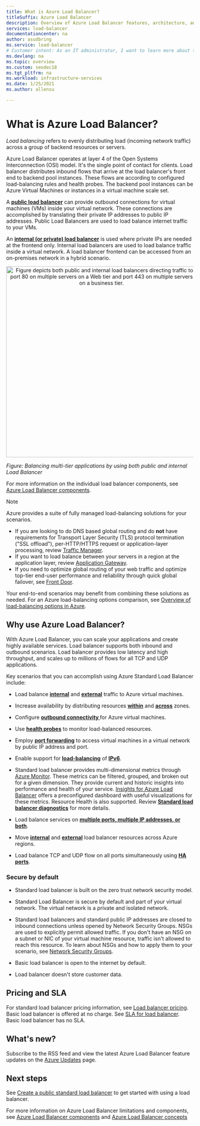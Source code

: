 ```yaml
---
title: What is Azure Load Balancer?
titleSuffix: Azure Load Balancer
description: Overview of Azure Load Balancer features, architecture, and implementation. Learn how the Load Balancer works and how to use it in the cloud.
services: load-balancer
documentationcenter: na
author: asudbring
ms.service: load-balancer
# Customer intent: As an IT administrator, I want to learn more about the Azure Load Balancer service and what I can use it for. 
ms.devlang: na
ms.topic: overview
ms.custom: seodec18
ms.tgt_pltfrm: na
ms.workload: infrastructure-services
ms.date: 1/25/2021
ms.author: allensu

---
```


# What is Azure Load Balancer?

*Load balancing* refers to evenly distributing load (incoming network traffic) across a group of backend resources or servers. 

Azure Load Balancer operates at layer 4 of the Open Systems Interconnection (OSI) model. It's the single point of contact for clients. Load balancer distributes inbound flows that arrive at the load balancer's front end to backend pool instances. These flows are according to configured load-balancing rules and health probes. The backend pool instances can be Azure Virtual Machines or instances in a virtual machine scale set.

A **[public load balancer](./components.md#frontend-ip-configurations)** can provide outbound connections for virtual machines (VMs) inside your virtual network. These connections are accomplished by translating their private IP addresses to public IP addresses. Public Load Balancers are used to load balance internet traffic to your VMs.

An **[internal (or private) load balancer](./components.md#frontend-ip-configurations)** is used where private IPs are needed at the frontend only. Internal load balancers are used to load balance traffic inside a virtual network. A load balancer frontend can be accessed from an on-premises network in a hybrid scenario.

<p align="center">
  <img src="./media/load-balancer-overview/load-balancer.svg" alt="Figure depicts both public and internal load balancers directing traffic to port 80 on multiple servers on a Web tier and port 443 on multiple servers on a business tier." width="512" title="Azure Load Balancer">
</p>

*Figure: Balancing multi-tier applications by using both public and internal Load Balancer*

For more information on the individual load balancer components, see [Azure Load Balancer components](./components.md).

>[!NOTE]
> Azure provides a suite of fully managed load-balancing solutions for your scenarios. 
> * If you are looking to do DNS based global routing and do **not** have requirements for Transport Layer Security (TLS) protocol termination ("SSL offload"), per-HTTP/HTTPS request or application-layer processing, review [Traffic Manager](../traffic-manager/traffic-manager-overview.md). 
> * If you want to load balance between your servers in a region at the application layer, review [Application Gateway](../application-gateway/overview.md).
> * If you need to optimize global routing of your web traffic and optimize top-tier end-user performance and reliability through quick global failover, see [Front Door](../frontdoor/front-door-overview.md).
> 
> Your end-to-end scenarios may benefit from combining these solutions as needed.
> For an Azure load-balancing options comparison, see [Overview of load-balancing options in Azure](/azure/architecture/guide/technology-choices/load-balancing-overview).


## Why use Azure Load Balancer?
With Azure Load Balancer, you can scale your applications and create highly available services. 
Load balancer supports both inbound and outbound scenarios. Load balancer provides low latency and high throughput, and scales up to millions of flows for all TCP and UDP applications.

Key scenarios that you can accomplish using Azure Standard Load Balancer include:

- Load balance **[internal](./quickstart-load-balancer-standard-internal-portal.md)** and **[external](./quickstart-load-balancer-standard-public-portal.md)** traffic to Azure virtual machines.

- Increase availability by distributing resources **[within](./tutorial-load-balancer-standard-public-zonal-portal.md)** and **[across](./quickstart-load-balancer-standard-public-portal.md)** zones.

- Configure **[outbound connectivity ](./load-balancer-outbound-connections.md)** for Azure virtual machines.

- Use **[health probes](./load-balancer-custom-probe-overview.md)** to monitor load-balanced resources.

- Employ **[port forwarding](./tutorial-load-balancer-port-forwarding-portal.md)** to access virtual machines in a virtual network by public IP address and port.

- Enable support for **[load-balancing](./virtual-network-ipv4-ipv6-dual-stack-standard-load-balancer-powershell.md)** of **[IPv6](../virtual-network/ip-services/ipv6-overview.md)**.

- Standard load balancer provides multi-dimensional metrics through [Azure Monitor](../azure-monitor/overview.md).  These metrics can be filtered, grouped, and broken out for a given dimension.  They provide current and historic insights into performance and health of your service. [Insights for Azure Load Balancer](./load-balancer-insights.md) offers a preconfigured dashboard with useful visualizations for these metrics.  Resource Health is also supported. Review **[Standard load balancer diagnostics](load-balancer-standard-diagnostics.md)** for more details.

- Load balance services on **[multiple ports, multiple IP addresses, or both](./load-balancer-multivip-overview.md)**.

- Move **[internal](./move-across-regions-internal-load-balancer-portal.md)** and **[external](./move-across-regions-external-load-balancer-portal.md)** load balancer resources across Azure regions.

- Load balance TCP and UDP flow on all ports simultaneously using **[HA ports](./load-balancer-ha-ports-overview.md)**.

### <a name="securebydefault"></a>Secure by default

* Standard load balancer is built on the zero trust network security model.

* Standard Load Balancer is secure by default and part of your virtual network. The virtual network is a private and isolated network.  

* Standard load balancers and standard public IP addresses are closed to inbound connections unless opened by Network Security Groups. NSGs are used to explicitly permit allowed traffic.  If you don't have an NSG on a subnet or NIC of your virtual machine resource, traffic isn't allowed to reach this resource. To learn about NSGs and how to apply them to your scenario, see [Network Security Groups](../virtual-network/network-security-groups-overview.md).

* Basic load balancer is open to the internet by default. 

* Load balancer doesn't store customer data.

## Pricing and SLA

For standard load balancer pricing information, see [Load balancer pricing](https://azure.microsoft.com/pricing/details/load-balancer/).
Basic load balancer is offered at no charge.
See [SLA for load balancer](https://aka.ms/lbsla). Basic load balancer has no SLA.

## What's new?

Subscribe to the RSS feed and view the latest Azure Load Balancer feature updates on the [Azure Updates](https://azure.microsoft.com/updates/?category=networking&query=load%20balancer) page.

## Next steps

See [Create a public standard load balancer](quickstart-load-balancer-standard-public-portal.md) to get started with using a load balancer.

For more information on Azure Load Balancer limitations and components, see [Azure Load Balancer components](./components.md) and [Azure Load Balancer concepts](./concepts.md)